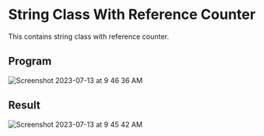 # String Class With Reference Counter

This contains string class with reference counter.



## Program

![Screenshot 2023-07-13 at 9 46 36 AM](https://github.com/Yashsoni-1/string-class-with-reference-counter/assets/113181346/3c84d2af-c768-4aa1-b0b0-54769ba93124)



## Result

![Screenshot 2023-07-13 at 9 45 42 AM](https://github.com/Yashsoni-1/string-class-with-reference-counter/assets/113181346/6d4393b2-ac69-479d-b1f3-3a6116394aa6)

